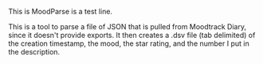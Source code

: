 This is MoodParse is a test line.

This is a tool to parse a file of JSON that is pulled from Moodtrack Diary, since it doesn't provide exports.
It then creates a .dsv file (tab delimited) of the creation timestamp, the mood, the star rating, 
and the number I put in the description.
